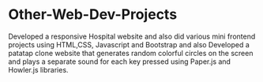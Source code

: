 # Other-Web-Dev-Projects
Developed a responsive Hospital website and also did various mini frontend projects using HTML,CSS, Javascript and Bootstrap and also Developed a patatap clone website that generates random colorful circles on the screen and plays a separate sound for each key pressed using Paper.js and Howler.js libraries.
